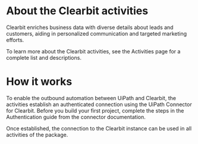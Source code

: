 ﻿# About the Clearbit activities

Clearbit enriches business data with diverse details about leads and customers, aiding in personalized communication and targeted marketing efforts.



To learn more about the Clearbit activities, see the Activities page for a complete list and descriptions.

# How it works

To enable the outbound automation between UiPath and Clearbit, the activities establish an authenticated connection using the UiPath Connector for Clearbit. Before you build your first project, complete the steps in the Authentication guide from the connector documentation.

Once established, the connection to the Clearbit instance can be used in all activities of the package.
